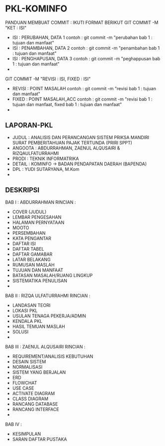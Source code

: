 # PKL-KOMINFO
PANDUAN MEMBUAT COMMIT : IKUTI FORMAT BERIKUT
GIT COMMIT -M "KET : ISI" 
- ISI   : PERUBAHAN, DATA 1 contoh : git commit  -m "perubahan bab 1 : tujuan dan manfaat"
- ISI   : PENAMBAHAN, DATA 2 contoh : git commit  -m "penambahan bab 1 : tujuan dan manfaat"
- ISI   : PENGHAPUSAN, DATA 3 contoh : git commit  -m "peghappusan bab 1 : tujuan dan manfaat"
- 
GIT COMMIT -M "REVISI : ISI, FIXED : ISI" 
- REVISI  : POINT MASALAH contoh : git commit  -m "revisi bab 1 : tujuan dan manfaat"
- FIXED   : POINT MASALAH_ACC contoh : git commit  -m "revisi bab 1 : tujuan dan manfaat, fixed bab 1 : tujuan dan manfaat"
- 
## LAPORAN-PKL
- JUDUL   : ANALISIS DAN PERANCANGAN SISTEM PRIKSA MANDIRI SURAT PEMBERITAHUAN PAJAK TERTUNDA (PRIRI SPPT)
- ANGOOTA : ABDURRAHMAN, ZAENUL ALQUSAIRI & RIZQAULFATURRAHMI
- PRODI   : TEKNIK INFORMATRIKA
- DETAIL  : KOMINFO -> BADAN PENDAPATAN DAERAH (BAPENDA)
- DPL     : YUDI SUTARYANA, M.Kom
- 
## DESKRIPSI 
BAB I   : ABDURRAHMAN
RINCIAN :
- COVER (JUDUL)
- LEMBAR PENGESAHAN
- HALAMAN PERNYATAAN
- MOOTO
- PERSEMBAHAN
- KATA PENGANTAR
- DAFTAR ISI
- DAFTAR TABEL
- DAFTAR GAMABAR
- LATAR BELAKANG
- RUMUSAN MASLAH
- TUJUAN DAN MANFAAT
- BATASAN MASALAH/RUANG LINGKUP
- SISTEMATIKA PENULISAN
-
BAB II  : RIZQA ULFATURRAHMI
RINCIAN :
- LANDASAN TEORI
- LOKASI PKL
- USULAN TENAGA PEKERJA/ADMIN
- KENDALA PKL
- HASIL TEMUAN MASLAH
- SOLUSI
-
BAB III : ZAENUL ALQUSAIRI
RINCIAN :
- REQUIREMENT/ANALISIS KEBUTUHAN
- DESAIN SISTEM
- NORMALISASI
- SISTEM YANG BERJALAN
- ERD
- FLOWCHAT
- USE CASE
- ACTIVATE DIAGRAM
- CLASS DIAGRAM
- RANCANG DATABASE
- RANCANG INTERFACE
-
BAB IV :
- KESIMPULAN
- SARAN
DAFTAR PUSTAKA

